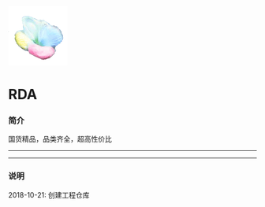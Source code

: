 ﻿[![sites](docs/mcuyun.png)](http://www.mcuyun.com)

# RDA

### 简介

国货精品，品类齐全，超高性价比

---




---

### 说明

2018-10-21: 创建工程仓库

